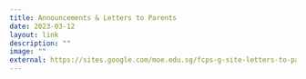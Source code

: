 ```yaml
---
title: Announcements & Letters to Parents
date: 2023-03-12
layout: link
description: ""
image: ""
external: https://sites.google.com/moe.edu.sg/fcps-g-site-letters-to-parents/letters-to-parents-home
---
```




